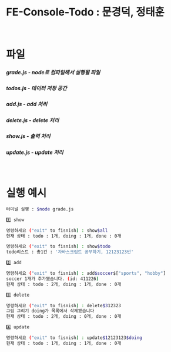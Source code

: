 # FE-Console-Todo : 문경덕, 정태훈

<br>

# 파일
##### grade.js - node로 컴파일해서 실행될 파일
##### todos.js - 데이터 저장 공간
##### add.js - add 처리
##### delete.js - delete 처리
##### show.js - 출력 처리
##### update.js - update 처리

<br>

# 실행 예시
```bash
터미널 실행 : $node grade.js

1️⃣ show

명령하세요 ("exit" to fisnish) : show$all
현재 상태 : todo : 1개, doing : 1개, done : 0개

명령하세요 ("exit" to fisnish) : show$todo
todo리스트 : 총1건 : '자바스크립트 공부하기, 12123123번'

2️⃣ add

명령하세요 ("exit" to fisnish) : add$soccer$["sports", "hobby"]
soccer 1개가 추가됐습니다. (id: 411226)
현재 상태 : todo : 2개, doing : 1개, done : 0개

3️⃣ delete

명령하세요 ("exit" to fisnish) : delete$312323
그림 그리기 doing가 목록에서 삭제됐습니다
현재 상태 : todo : 2개, doing : 0개, done : 0개

4️⃣ update

명령하세요 ("exit" to fisnish) : update$12123123$doing
현재 상태 : todo : 1개, doing : 1개, done : 0개
```






